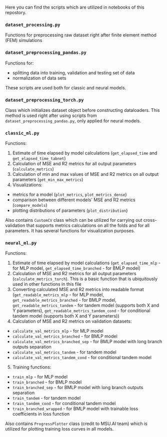 Here you can find the scripts which are utilized in notebooks of this repostory.

### `dataset_processing.py`
Functions for preprocessing raw dataset right after finite element method (FEM) simulations

### `dataset_preprocessing_pandas.py`
Functions for:
- splitting data into training, validation and testing set of data
- normalization of data sets

These scripts are used both for classic and neural models.

### `dataset_preprocessing_torch.py`
Class which initializes dataset object before constructing dataloaders. This method is used right after using scripts from `dataset_preprocessing_pandas.py`, only applied for neural models.

### `classic_ml.py`
Functions:
1. Estimate of time elapsed by model calculations (`get_elapsed_time` and `get_elapsed_time_tabnet`)
2. Calculation of MSE and R2 metrics for all output parameters (`calculate_metrics`)
3. Calculation of min and max values of MSE and R2 metrics on all output parameters (`get_min_max_metrics`)
4. Visualizations:
  - metrics for a model (`plot_metrics`, `plot_metrics_dense`)
  - comparison between different models' MSE and R2 metrics (`compare_models`)
  - plotting distributions of parameters (`plot_distribution`)

Also contains `CustomCV` class which can be utilized for carrying out cross-validation that supports metrics calculations on all the folds and for all parameters. It has several functions for visualization purposes.


### `neural_ml.py`
Functions:
1. Estimate of time elapsed by model calculations (`get_elapsed_time_mlp` - for MLP model, `get_elapsed_time_branched` - for BMLP model)
2. Calculation of MSE and R2 metrics for all output parameters (`calculate_metrics_torch`). This is a basic function that is ubiquitously used in other functions in this file
3. Converting calculated MSE and R2 metrics into readable format (`get_readable_metrics_mlp` - for MLP model, `get_readable_metrics_branched` - for BMLP model, `get_readable_metrics_tandem` - for tandem model (supports both X and Y parameters), `get_readable_metrics_tandem_cond` - for conditional tandem model (supports both X and Y parameters))
4. Calculation of MSE and R2 metrics on validation datasets:
  - `calculate_val_metrics_mlp` - for MLP model
  - `calculate_val_metrics_branched` - for BMLP model
  - `calculate_val_metrics_branched_sep` - for BMLP model with long branch outputs separation
  - `calculate_val_metrics_tandem` - for tandem model
  - `calculate_val_metrics_tandem_cond` - for conditional tandem model
5. Training functions:
  - `train_mlp` - for MLP model
  - `train_branched` - for BMLP model
  - `train_branched_sep` - for BMLP model with long branch outputs separation
  - `train_tandem` - for tandem model
  - `train_tandem_cond` - for conditional tandem model
  - `train_branched_wrapped` - for BMLP model with trainable loss coefficients in loss function

Also contains `ProgressPlotter` class (credit to MSU.AI team) which is utilized for plotting training loss curves in all models.

